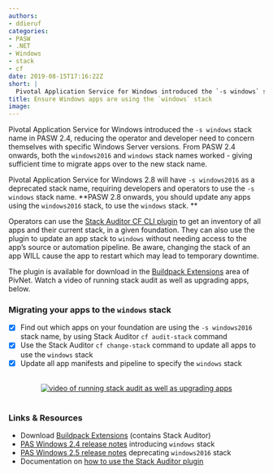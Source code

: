 ```yaml
---
authors:
- ddieruf
categories:
- PASW
- .NET
- Windows
- stack
- cf
date: 2019-08-15T17:16:22Z
short: |
  Pivotal Application Service for Windows introduced the `-s windows` stack name in PASW 2.4, reducing the operator and developer need to concern themselves with specific Windows Server versions. From PASW 2.4 onwards, both the `windows2016` and `windows` stack names worked - giving sufficient time to migrate apps over to the new stack name.
title: Ensure Windows apps are using the `windows` stack
image: 
---
```


Pivotal Application Service for Windows introduced the `-s windows` stack name in PASW 2.4, reducing the operator and developer need to concern themselves with specific Windows Server versions. From PASW 2.4 onwards, both the `windows2016` and `windows` stack names worked - giving sufficient time to migrate apps over to the new stack name.

Pivotal Application Service for Windows 2.8 will have `-s windows2016` as a deprecated stack name, requiring developers and operators to use the `-s windows` stack name. **PASW 2.8 onwards, you should update any apps using the `windows2016` stack, to use the `windows` stack. **

Operators can use the <a href="https://network.pivotal.io/products/buildpack-extensions" target="_blank">Stack Auditor CF CLI plugin</a> to get an inventory of all apps and their current stack, in a given foundation. They can also use the plugin to update an app stack to `windows` without needing access to the app’s source or automation pipeline. Be aware, changing the stack of an app WILL cause the app to restart which may lead to temporary downtime.

The plugin is available for download in the <a href="https://network.pivotal.io/products/buildpack-extensions" target="_blank">Buildpack Extensions</a> area of PivNet. Watch a video of running stack audit as well as upgrading apps, below. 

### Migrating your apps to the `windows` stack

- [x] Find out which apps on your foundation are using the `-s windows2016` stack name, by using Stack Auditor `cf audit-stack` command
- [x] Use the Stack Auditor `cf change-stack` command to update all apps to use the `windows` stack
- [x] Update all app manifests and pipeline to specify the `windows` stack

<p align="center"><br />
  <a href="https://www.youtube.com/watch?v=jQLOztTjSFk" target="_blank"><img src="https://img.youtube.com/vi/jQLOztTjSFk/0.jpg" alt="video of running stack audit as well as upgrading apps" /></a>
<br /><br /></p>

### Links & Resources

- Download [Buildpack Extensions](https://network.pivotal.io/products/buildpack-extensions) (contains Stack Auditor)
- [PAS Windows 2.4 release notes](https://docs.pivotal.io/pivotalcf/2-4/pcf-release-notes/windows-rn.html#2.4.2) introducing `windows` stack
- [PAS Windows 2.5 release notes](https://docs.pivotal.io/pivotalcf/2-5/pcf-release-notes/windows-rn.html#windows2016) deprecating `windows2016` stack
- Documentation on [how to use the Stack Auditor plugin](https://docs.pivotal.io/pivotalcf/2-6/adminguide/stack-auditor.html)
